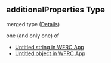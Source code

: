 ## additionalProperties Type

merged type ([Details](config-definitions-translation-additionalproperties.md))

one (and only one) of

-   [Untitled string in WFRC App](config-definitions-translation-additionalproperties-oneof-0.md "check type definition")
-   [Untitled object in WFRC App](config-definitions-translation-additionalproperties-oneof-1.md "check type definition")
